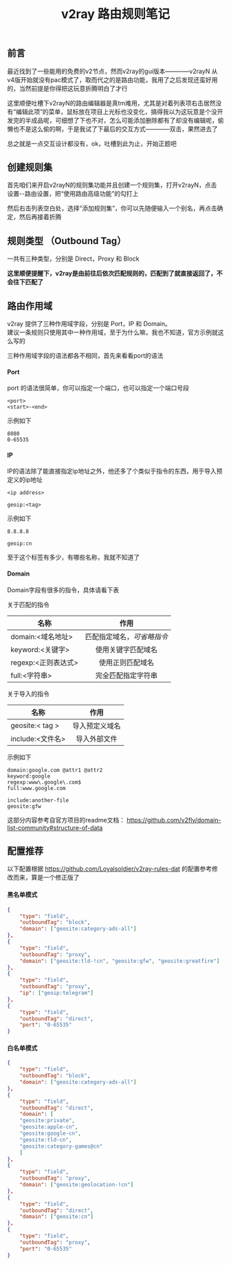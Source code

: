 ﻿---
title: v2ray 路由规则笔记
categories: v2ray
tags: [路由规则]
---

## 前言

最近找到了一些能用的免费的v2节点，然而v2ray的gui版本————v2rayN 从v4版开始就没有pac模式了，取而代之的是路由功能，我用了之后发现还蛮好用的，当然前提是你得把这玩意折腾明白了才行

这里顺便吐槽下v2rayN的路由编辑器是真tm难用，尤其是对着列表项右击居然没有“编辑此项”的菜单，鼠标放在项目上光标也没变化，搞得我以为这玩意是个没开发完的半成品呢，可细想了下也不对，怎么可能添加删除都有了却没有编辑呢，偷懒也不是这么偷的啊，于是我试了下最后的交互方式————双击，果然进去了

总之就是一点交互设计都没有，ok，吐槽到此为止，开始正题吧

## 创建规则集

首先咱们来开启v2rayN的规则集功能并且创建一个规则集，打开v2rayN，点击 设置--路由设置，把“使用路由高级功能”的勾打上

然后右击列表空白处，选择“添加规则集”，你可以先随便输入一个别名，再点击确定，然后再接着折腾

## 规则类型 （Outbound Tag）

一共有三种类型，分别是 Direct，Proxy 和 Block

**这里顺便提醒下，v2ray是由前往后依次匹配规则的，匹配到了就直接返回了，不会往下匹配了**

## 路由作用域

v2ray 提供了三种作用域字段，分别是 Port，IP 和 Domain。  
建议一条规则只使用其中一种作用域，至于为什么嘛，我也不知道，官方示例就这么写的

三种作用域字段的语法都各不相同，首先来看看port的语法

#### Port

port 的语法很简单，你可以指定一个端口，也可以指定一个端口号段

```
<port>
<start>-<end>
```

示例如下

```
8080
0-65535
```

#### IP

IP的语法除了能直接指定ip地址之外，他还多了个类似于指令的东西，用于导入预定义的ip地址

```
<ip address>

geoip:<tag>
```

示例如下

```
8.8.8.8

geoip:cn
```

至于这个标签有多少，有哪些名称，我就不知道了

#### Domain

Domain字段有很多的指令，具体请看下表

关于匹配的指令

|名称|作用|
|-|:-:|
|domain:<域名地址>|匹配指定域名，*可省略指令*|
|keyword:<关键字>|使用关键字匹配域名|
|regexp:<正则表达式>|使用正则匹配域名|
|full:<字符串>|完全匹配指定字符串|

关于导入的指令

|名称|作用|
|-|:-:|
|geosite:< tag >|导入预定义域名|
|include:<文件名>|导入外部文件|

示例如下

```
domain:google.com @attr1 @attr2
keyword:google
regexp:www\.google\.com$
full:www.google.com

include:another-file
geosite:gfw
```

这部分内容参考自官方项目的readme文档： https://github.com/v2fly/domain-list-community#structure-of-data

## 配置推荐

以下配置根据 https://github.com/Loyalsoldier/v2ray-rules-dat 的配置参考修改而来，算是一个修正版了

#### 黑名单模式

``` json
{
    "type": "field",
    "outboundTag": "block",
    "domain": ["geosite:category-ads-all"]
},
{
    "type": "field",
    "outboundTag": "proxy",
    "domain": ["geosite:tld-!cn", "geosite:gfw", "geosite:greatfire"]
},
{
    "type": "field",
    "outboundTag": "proxy",
    "ip": ["geoip:telegram"]
},
{
    "type": "field",
    "outboundTag": "direct",
    "port": "0-65535"
}
```

#### 白名单模式

``` json
{
    "type": "field",
    "outboundTag": "block",
    "domain": ["geosite:category-ads-all"]
},
{
    "type": "field",
    "outboundTag": "direct",
    "domain": [
    "geosite:private",
    "geosite:apple-cn",
    "geosite:google-cn",
    "geosite:tld-cn",
    "geosite:category-games@cn"
    ]
},
{
    "type": "field",
    "outboundTag": "proxy",
    "domain": ["geosite:geolocation-!cn"]
},
{
    "type": "field",
    "outboundTag": "direct",
    "domain": ["geosite:cn"]
},
{
    "type": "field",
    "outboundTag": "proxy",
    "port": "0-65535"
}
```